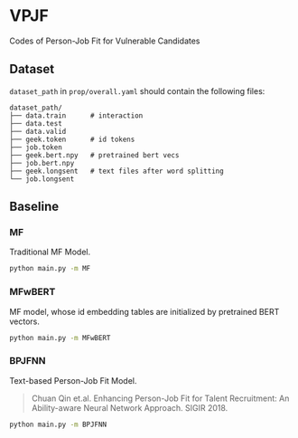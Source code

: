 # VPJF
Codes of Person-Job Fit for Vulnerable Candidates

## Dataset

`dataset_path` in `prop/overall.yaml` should contain the following files:

```
dataset_path/
├── data.train      # interaction
├── data.test
├── data.valid
├── geek.token      # id tokens
├── job.token
├── geek.bert.npy   # pretrained bert vecs
├── job.bert.npy
├── geek.longsent   # text files after word splitting
└── job.longsent
```

## Baseline

### MF

Traditional MF Model.

```bash
python main.py -m MF
```

### MFwBERT

MF model, whose id embedding tables are initialized by pretrained BERT vectors.

```bash
python main.py -m MFwBERT
```

### BPJFNN

Text-based Person-Job Fit Model.

> Chuan Qin et.al. Enhancing Person-Job Fit for Talent Recruitment: An Ability-aware Neural Network Approach. SIGIR 2018.

```bash
python main.py -m BPJFNN
```
